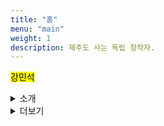 ```yaml
---
title: "홈"
menu: "main"
weight: 1
description: 제주도 사는 독립 창작자.
---
```


<style>
img {
max-width: 200px;
margin: 0;
}

nav {
  margin-bottom: 1em;
}

li {
  list-style: none;
}
</style>

<mark>강민석</mark>

<details>
<summary>소개</summary>

[작은배](https://jagunbae.com) 강단, [강소팟](https://podcast.jagunbae.com) 진행/편집자, 사워도우 제빵사, 아마추어 개발자, 진 메이커, 피자 사냥꾼, (전) 샌드위치 가게 사장, 폴더폰 사용자, 권위 혐오자, VTSAX 투자자, 구제와 헌책 소비자, 에어로프레스 바리스타, 중국·미국 유학생, [영어 선생님](https://jagunbae.com/read-in-english-1/), 문학 전공자, [고양이](https://bear-images.sfo2.cdn.digitaloceanspaces.com/kang-1681915660-0.webp) 집사, [고은비](https://eunbiko.com)의 남편.

제주에 사는 중. [이렇게](https://bear-images.sfo2.cdn.digitaloceanspaces.com/kangko/img_2239-2.webp) 생겼다. 지금 [이렇게](https://kangminsuk.com/ko/now/) 살고 있다.
</details>

<details>
<summary>더보기</summary>

  <li><a href="https://letterbird.co/kang">이메일</a></li>
  <li><a href="https://kangminsuk.com/blog/index.xml">RSS(English)</a> & <a href="https://kangminsuk.com/ko/blog/index.xml">RSS(한국어)</a></li>
  <li><a href="https://kangminsuk.com/my-apps/">웹사이트 & 앱</a></li>
  <li><a href="https://ko-fi.com/kangminsuk">Ko-fi</a></li>
  <li><a href="https://github.com/kangminsukdotcom/blog">GitHub</a></li>
  <li><em>이 웹사이트는 <a href="https://kangminsuk.com/keyboard-navigation/">키보드 단축기</a>를 지원합니다.</em></li>
</details>